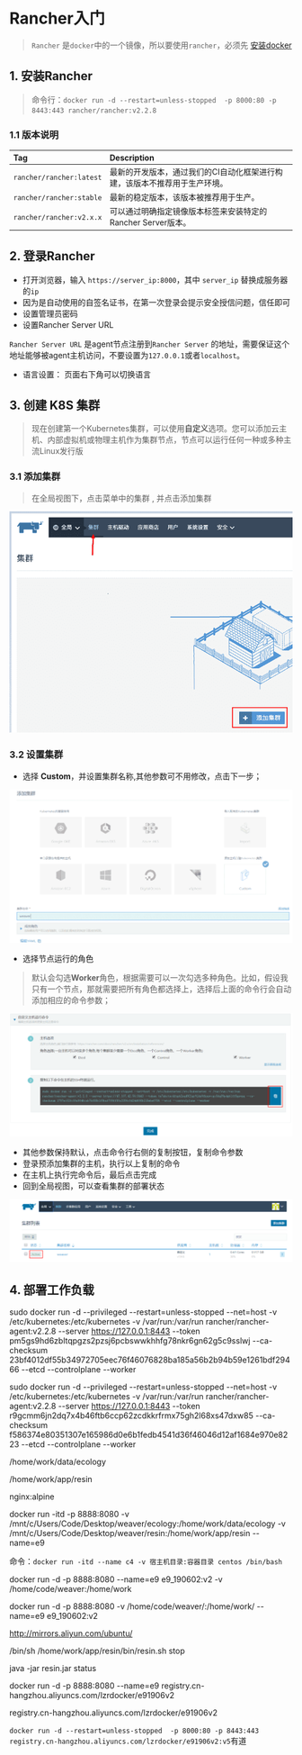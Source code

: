 # Rancher入门

> `Rancher` 是`docker`中的一个镜像，所以要使用`rancher`，必须先 [安装docker](./index)

## 1. 安装Rancher

> 命令行：`docker run -d --restart=unless-stopped  -p 8000:80 -p 8443:443 rancher/rancher:v2.2.8`

### 1.1 版本说明

| Tag                      | Description                                                  |
| :----------------------- | :----------------------------------------------------------- |
| `rancher/rancher:latest` | 最新的开发版本，通过我们的CI自动化框架进行构建，该版本不推荐用于生产环境。 |
| `rancher/rancher:stable` | 最新的稳定版本，该版本被推荐用于生产。                       |
| `rancher/rancher:v2.x.x` | 可以通过明确指定镜像版本标签来安装特定的Rancher Server版本。 |

## 2. 登录Rancher

- 打开浏览器，输入 `https://server_ip:8000`，其中 `server_ip` 替换成服务器的`ip`
- 因为是自动使用的自签名证书，在第一次登录会提示安全授信问题，信任即可
- 设置管理员密码
- 设置Rancher Server URL

`Rancher Server URL` 是agent节点注册到`Rancher Server` 的地址，需要保证这个地址能够被agent主机访问，不要设置为`127.0.0.1`或者`localhost`。 

- 语言设置： 页面右下角可以切换语言 

## 3. 创建 K8S 集群

> 现在创建第一个Kubernetes集群，可以使用**自定义**选项。您可以添加云主机、内部虚拟机或物理主机作为集群节点，节点可以运行任何一种或多种主流Linux发行版

### 3.1 添加集群

> 在全局视图下，点击菜单中的集群 , 并点击添加集群

![1571729779556](asset/1571729779556.png)

### 3.2 设置集群

- 选择 **Custom**，并设置集群名称,其他参数可不用修改，点击下一步； 

![1571729842477](asset/1571729842477.png)

- 选择节点运行的角色

> 默认会勾选**Worker**角色，根据需要可以一次勾选多种角色。比如，假设我只有一个节点，那就需要把所有角色都选择上，选择后上面的命令行会自动添加相应的命令参数；

![1571730036716](asset/1571730036716.png)

- 其他参数保持默认，点击命令行右侧的复制按钮，复制命令参数
- 登录预添加集群的主机，执行以上复制的命令
- 在主机上执行完命令后，最后点击完成
- 回到全局视图，可以查看集群的部署状态

![1571730176992](asset/1571730176992.png)

## 4. 部署工作负载







sudo docker run -d --privileged --restart=unless-stopped --net=host -v /etc/kubernetes:/etc/kubernetes -v /var/run:/var/run rancher/rancher-agent:v2.2.8 --server https://127.0.0.1:8443 --token pm5gs9hd6zbltqpgzs2pzsj6pcbswwkhhfg78nkr6gn62g5c9sslwj --ca-checksum 23bf4012df55b34972705eec76f46076828ba185a56b2b94b59e1261bdf29466 --etcd --controlplane --worker



sudo docker run -d --privileged --restart=unless-stopped --net=host -v /etc/kubernetes:/etc/kubernetes -v /var/run:/var/run rancher/rancher-agent:v2.2.8 --server https://127.0.0.1:8443 --token r9gcmm6jn2dq7x4b46ftb6ccp62zcdkkrfrmx75gh2l68xs47dxw85 --ca-checksum f586374e80351307e165986d0e6b1fedb4541d36f46046d12af1684e970e8223 --etcd --controlplane --worker



/home/work/data/ecology



/home/work/app/resin

nginx:alpine



docker run -itd -p 8888:8080 -v /mnt/c/Users/Code/Desktop/weaver/ecology:/home/work/data/ecology -v /mnt/c/Users/Code/Desktop/weaver/resin:/home/work/app/resin --name=e9 

命令：`docker run -itd --name c4 -v 宿主机目录:容器目录 centos /bin/bash`



docker run -d -p 8888:8080  --name=e9 e9_190602:v2 -v /home/code/weaver:/home/work

docker run -d -p 8888:8080 -v /home/code/weaver/:/home/work/ --name=e9 e9_190602:v2

http://mirrors.aliyun.com/ubuntu/

/bin/sh /home/work/app/resin/bin/resin.sh stop





 java -jar resin.jar status 

docker run -d -p 8888:8080  --name=e9 registry.cn-hangzhou.aliyuncs.com/lzrdocker/e91906v2

registry.cn-hangzhou.aliyuncs.com/lzrdocker/e91906v2

`docker run -d --restart=unless-stopped  -p 8000:80 -p 8443:443 registry.cn-hangzhou.aliyuncs.com/lzrdocker/e91906v2:v5`有道